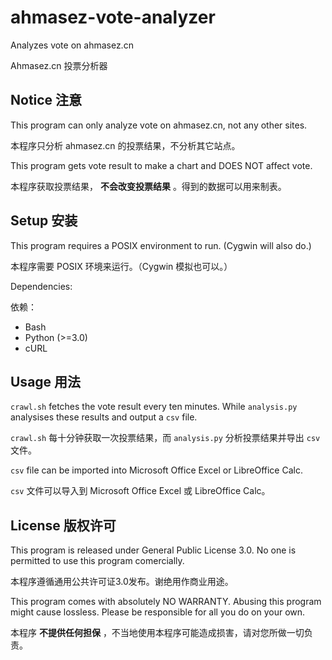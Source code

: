 ahmasez-vote-analyzer
=====================

Analyzes vote on ahmasez.cn

Ahmasez.cn 投票分析器

Notice 注意
-----------

This program can only analyze vote on ahmasez.cn, not any other sites.

本程序只分析 ahmasez.cn 的投票结果，不分析其它站点。

This program gets vote result to make a chart and DOES NOT affect vote.

本程序获取投票结果， **不会改变投票结果** 。得到的数据可以用来制表。

Setup 安装
----------

This program requires a POSIX environment to run. (Cygwin will also do.)

本程序需要 POSIX 环境来运行。（Cygwin 模拟也可以。）

Dependencies:

依赖：

- Bash
- Python (>=3.0)
- cURL

Usage 用法
----------

`crawl.sh` fetches the vote result every ten minutes. While `analysis.py` analysises these results and output a `csv` file.

`crawl.sh` 每十分钟获取一次投票结果，而 `analysis.py` 分析投票结果并导出 `csv` 文件。

`csv` file can be imported into Microsoft Office Excel or LibreOffice Calc.

`csv` 文件可以导入到 Microsoft Office Excel 或 LibreOffice Calc。

License 版权许可
----------------

This program is released under General Public License 3.0. No one is permitted to use this program comercially.

本程序遵循通用公共许可证3.0发布。谢绝用作商业用途。

This program comes with absolutely NO WARRANTY. Abusing this program might cause lossless. Please be responsible for all you do on your own.

本程序 **不提供任何担保** ，不当地使用本程序可能造成损害，请对您所做一切负责。

